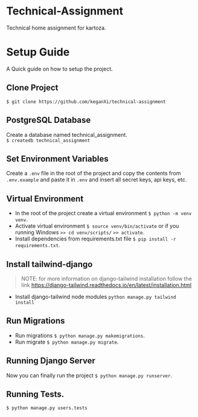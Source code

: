 # Technical-Assignment
Technical home assignment for kartoza.

# Setup Guide
A Quick guide on how to setup the project.

## Clone Project
```$ git clone https://github.com/keganXi/technical-assignment```

## PostgreSQL Database
Create a database named technical_assignment.<br>
```$ createdb technical_assignment```

## Set Environment Variables
Create a ```.env``` file in the root of the project and copy the contents from ```.env.example``` and paste it in ```.env``` and insert all secret keys, api keys, etc.

## Virtual Environment
- In the root of the project create a virtual environment ```$ python -m venv venv```.
- Activate virtual environment ```$ source venv/bin/activate``` or if you running Windows ```>> cd venv/scripts/``` ```>> activate```.
- Install dependencies from requirements.txt file ```$ pip install -r requirements.txt```.

## Install tailwind-django
>NOTE: for more information on django-tailwind installation follow the link https://django-tailwind.readthedocs.io/en/latest/installation.html
- Install django-tailwind node modules ```python manage.py tailwind install```

## Run Migrations
- Run migrations ```$ python manage.py makemigrations```.
- Run migrate ```$ python manage.py migrate```.

## Running Django Server
Now you can finally run the project ```$ python manage.py runserver```.

## Running Tests.
```$ python manage.py users.tests```




